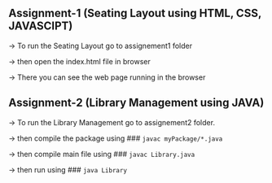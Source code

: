 ## Assignment-1 (Seating Layout using HTML, CSS, JAVASCIPT)

-> To run the Seating Layout go to assignement1 folder

-> then open the index.html file in browser

-> There you can see the web page running in the browser


## Assignment-2 (Library Management using JAVA)

-> To run the Library Management go to assignement2 folder.

-> then compile the package using  ### `javac myPackage/*.java`

-> then compile main file using ### `javac Library.java`

-> then run using ### `java Library`
